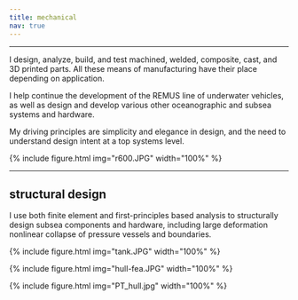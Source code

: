 ```yaml
---
title: mechanical
nav: true
---
```


--------

I design, analyze, build, and test machined, welded, composite, cast, and 3D printed parts. All these means of manufacturing have their place depending on application. 

I help continue the development of the REMUS line of underwater vehicles, as well as design and develop various other oceanographic and subsea systems and hardware.

My driving principles are simplicity and elegance in design, and the need to understand design intent at a top systems level.

{% include figure.html img="r600.JPG" width="100%" %}


--------

## structural design

I use both finite element and first-principles based analysis to structurally design subsea components and hardware, including large deformation nonlinear collapse  of pressure vessels and boundaries.

{% include figure.html img="tank.JPG" width="100%" %}

{% include figure.html img="hull-fea.JPG" width="100%" %}

{% include figure.html img="PT_hull.jpg" width="100%" %}


